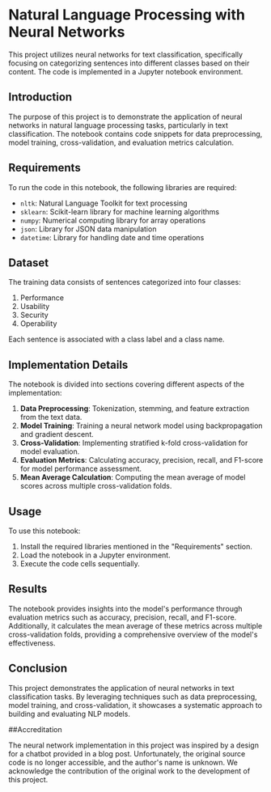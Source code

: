 # Natural Language Processing with Neural Networks

This project utilizes neural networks for text classification, specifically focusing on categorizing sentences into different classes based on their content. The code is implemented in a Jupyter notebook environment.

## Introduction

The purpose of this project is to demonstrate the application of neural networks in natural language processing tasks, particularly in text classification. The notebook contains code snippets for data preprocessing, model training, cross-validation, and evaluation metrics calculation.

## Requirements

To run the code in this notebook, the following libraries are required:

- `nltk`: Natural Language Toolkit for text processing
- `sklearn`: Scikit-learn library for machine learning algorithms
- `numpy`: Numerical computing library for array operations
- `json`: Library for JSON data manipulation
- `datetime`: Library for handling date and time operations

## Dataset

The training data consists of sentences categorized into four classes:

1. Performance
2. Usability
3. Security
4. Operability

Each sentence is associated with a class label and a class name.

## Implementation Details

The notebook is divided into sections covering different aspects of the implementation:

1. **Data Preprocessing**: Tokenization, stemming, and feature extraction from the text data.
2. **Model Training**: Training a neural network model using backpropagation and gradient descent.
3. **Cross-Validation**: Implementing stratified k-fold cross-validation for model evaluation.
4. **Evaluation Metrics**: Calculating accuracy, precision, recall, and F1-score for model performance assessment.
5. **Mean Average Calculation**: Computing the mean average of model scores across multiple cross-validation folds.

## Usage

To use this notebook:

1. Install the required libraries mentioned in the "Requirements" section.
2. Load the notebook in a Jupyter environment.
3. Execute the code cells sequentially.

## Results

The notebook provides insights into the model's performance through evaluation metrics such as accuracy, precision, recall, and F1-score. Additionally, it calculates the mean average of these metrics across multiple cross-validation folds, providing a comprehensive overview of the model's effectiveness.

## Conclusion

This project demonstrates the application of neural networks in text classification tasks. By leveraging techniques such as data preprocessing, model training, and cross-validation, it showcases a systematic approach to building and evaluating NLP models.

##Accreditation

The neural network implementation in this project was inspired by a design for a chatbot provided in a blog post. Unfortunately, the original source code is no longer accessible, and the author's name is unknown. We acknowledge the contribution of the original work to the development of this project.


